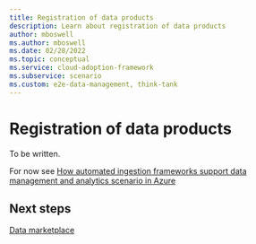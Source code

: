 ```yaml
---
title: Registration of data products
description: Learn about registration of data products
author: mboswell
ms.author: mboswell
ms.date: 02/28/2022
ms.topic: conceptual
ms.service: cloud-adoption-framework
ms.subservice: scenario
ms.custom: e2e-data-management, think-tank
---
```


# Registration of data products

To be written.

For now see [How automated ingestion frameworks support data management and analytics scenario in Azure](../best-practices/automated-ingestion-pattern.md)

## Next steps

[Data marketplace](data-mesh-data-marketplace.md)
